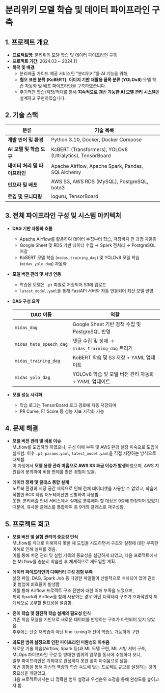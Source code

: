 # 분리위키 모델 학습 및 데이터 파이프라인 구축

## 1. 프로젝트 개요

* **프로젝트명**: 분리위키 모델 학습 및 데이터 파이프라인 구축
* **프로젝트 기간**: 2024.03 ~ 2024.11
* **목적 및 배경**:
  - 분리배출 가이드 제공 서비스인 "분리위키"를 AI 기능을 위해,
  - **혐오 표현 분류 (KcBERT)**, **이미지 기반 재활용 품목 분류 (YOLOv8)** 모델 학습 자동화 및 배포 파이프라인을 구축하였습니다.
  - 주기적인 학습/저장/적재를 통해 **지속적으로 갱신 가능한 AI 모델 관리 시스템**을 설계하고 구현하였습니다.


## 2. 기술 스택

| 분류                 | 기술 목록                                                    |
| ------------------ | -------------------------------------------------------- |
| **개발 언어 및 환경**     | Python 3.10, Docker, Docker Compose                      |
| **AI 모델 및 학습 도구**  | KcBERT (Transformers), YOLOv8 (Ultralytics), TensorBoard |
| **데이터 처리 및 파이프라인** | Apache Airflow, Apache Spark, Pandas, SQLAlchemy         |
| **인프라 및 배포**       | AWS S3, AWS RDS (MySQL), PostgreSQL, boto3               |
| **로깅 및 모니터링**      | loguru, TensorBoard                                      |



## 3. 전체 파이프라인 구성 및 시스템 아키텍처

* **DAG 기반 자동화 흐름**

  * Apache Airflow를 활용하여 데이터 수집부터 학습, 저장까지 전 과정 자동화
  * Google Sheet 및 RDS 기반 데이터 수집 → Spark 전처리 → PostgreSQL 저장
  * KoBERT 모델 학습 (`midas_training_dag`) 및 YOLOv8 모델 학습 (`midas_yolo_dag`) 자동화

* **모델 버전 관리 및 서빙 연동**

  * 학습된 모델은 `.pt` 파일로 저장되어 S3에 업로드
  * `latest_model.yaml`을 통해 FastAPI 서버와 자동 연동되어 최신 모델 반영

* **DAG 구성 요약**

  | DAG 이름                  | 역할                                    |
  | ----------------------- | ------------------------------------- |
  | `midas_dag`             | Google Sheet 기반 정책 수집 및 PostgreSQL 반영 |
  | `midas_hate_speech_dag` | 댓글 수집 및 정제 → `midas_training_dag` 트리거 |
  | `midas_training_dag`    | KoBERT 학습 및 S3 저장 + YAML 업데이트         |
  | `midas_yolo_dag`        | YOLOv8 학습 및 모델 버전 관리 자동화 + YAML 업데이트          |

* **모델 성능 시각화**

  * 학습 로그는 TensorBoard 로그 경로에 자동 저장되며
  * PR Curve, F1 Score 등 성능 지표 시각화 가능



## 4. 문제 해결

* **모델 버전 관리 및 비용 이슈**   
  MLflow를 도입하려 하였으나, 구성 이해 부족 및 AWS 환경 설정 미숙으로 도입에 실패함. 이후 `.pt`, `params.yaml`, `latest_model.yaml`을 직접 저장하는 방식으로 대체함.   
  이 과정에서 **모델 용량 관리 미흡으로 AWS S3 과금 이슈가 발생**하였으며, AWS 지원팀에 문의하여 비용 면제를 받은 경험이 있음.

* **데이터 정제 및 클래스 통합 설계**   
  노트북 환경의 저장 공간 제약으로 인해 전체 데이터셋을 사용할 수 없었고, 학습에 적합한 BOX 타입 어노테이션만 선별하여 사용함.   
  또한, 분리배출 안내 서비스에서 실제로 분류해야 할 대상은 9종에 한정되어 있었기 때문에, 유사한 클래스를 통합하여 총 9개의 클래스로 재구성함.



## 5. 프로젝트 회고

* **모델 버전 및 실험 관리의 중요성 인식**   
  MLflow를 제대로 이해하지 못한 채 도입을 시도하면서 구조와 설정에 대한 부족한 이해로 인해 실패를 겪음.    
  이를 통해 버전 관리 및 실험 기록의 중요성을 실감하게 되었고, 다음 프로젝트에서는 MLflow를 충분히 학습한 후 체계적으로 재도입할 계획.

* **데이터 파이프라인의 디렉터리 구성 경험 부족**   
  설정 파일, DAG, Spark Job 등 다양한 파일들이 산발적으로 배치되어 있어 관리 및 협업에 비효율이 발생함.   
  이를 통해 Airflow 프로젝트 구조 전반에 대한 이해 부족을 느꼈으며,   
  특히 Spark와 Airflow를 함께 사용하는 경우 어떤 디렉터리 구조가 효과적인지 체계적으로 공부할 필요성을 절감함.

* **전이 학습 및 점진적 학습 설계의 필요성 인식**   
  기존 학습 모델을 기반으로 새로운 데이터를 반영하는 구조가 마련되어 있지 않았음.   
  추후에는 단순 재학습이 아닌 fine-tuning과 전이 학습도 가능하게 구현.

* **과도한 범위 설정으로 인한 파이프라인 미완성의 아쉬움**   
  새로운 기술 학습(Airflow, Spark 등)과 ML 모델 구현, ML 서빙 서버 구축, MLOps 파이프라인 구성 등 방대한 범위의 업무를 동시에 수행하다 보니,   
  일부 파이프라인은 계획대로 완성하지 못한 점이 아쉬움으로 남음.   
  이번 경험을 통해 자신의 역량과 학습 속도에 맞는 프로젝트 규모를 설정하는 것의 중요성을 깨달았고,   
  다음 프로젝트에서는 더 명확한 범위 설정과 우선순위 조정을 통해 완성도를 높이고자 함.
